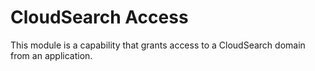 # CloudSearch Access
This module is a capability that grants access to a CloudSearch domain from an application.
